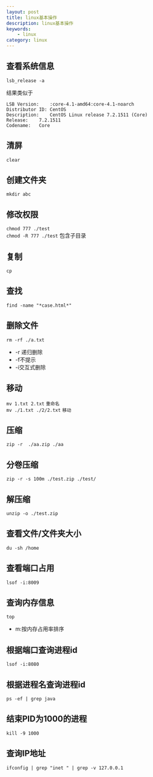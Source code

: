 ```yaml
---
layout: post
title: linux基本操作
description: linux基本操作
keywords: 
    - linux
category: linux
---
```


## 查看系统信息

`lsb_release -a`

结果类似于

```
LSB Version:	:core-4.1-amd64:core-4.1-noarch
Distributor ID:	CentOS
Description:	CentOS Linux release 7.2.1511 (Core) 
Release:	7.2.1511
Codename:	Core
```

## 清屏

`clear` 

## 创建文件夹

`mkdir abc`

## 修改权限

`chmod 777 ./test`   
`chmod -R 777 ./test`  包含子目录

## 复制

`cp` 
 
## 查找 

`find -name "*case.html*"`

## 删除文件

`rm -rf ./a.txt`  
 
- -r 递归删除
- -f不提示
- -i交互式删除  

## 移动

`mv 1.txt 2.txt` `重命名`  
`mv ./1.txt ./2/2.txt` `移动`

## 压缩

`zip -r  ./aa.zip ./aa`

## 分卷压缩  

`zip -r -s 100m ./test.zip ./test/`

## 解压缩 
 
`unzip -o ./test.zip `

## 查看文件/文件夹大小 
 
`du -sh /home`

## 查看端口占用  

`lsof -i:8009`


## 查询内存信息
`top`  

+ m:按内存占用率排序  

## 根据端口查询进程id

`lsof -i:8080`

## 根据进程名查询进程id

`ps -ef | grep java`

## 结束PID为1000的进程 
 
`kill -9 1000`

## 查询IP地址

`ifconfig | grep "inet " | grep -v 127.0.0.1`



 
